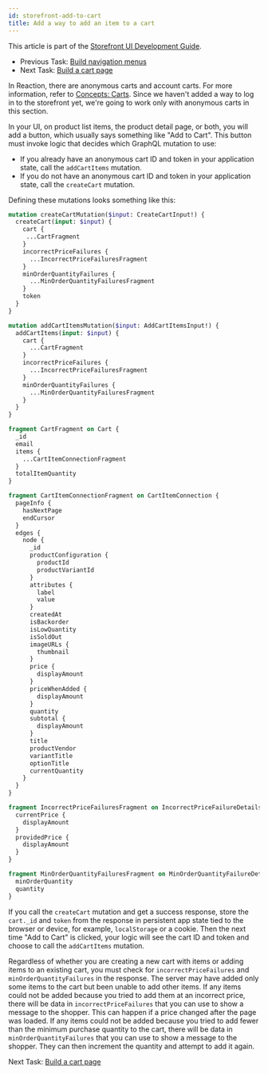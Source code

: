 ```yaml
---
id: storefront-add-to-cart
title: Add a way to add an item to a cart
---
```


This article is part of the [Storefront UI Development Guide](./storefront-intro.md).
- Previous Task: [Build navigation menus](./storefront-nav-menus.md)
- Next Task: [Build a cart page](./storefront-cart-page.md)

In Reaction, there are anonymous carts and account carts. For more information, refer to [Concepts: Carts](./concepts-cards.md). Since we haven't added a way to log in to the storefront yet, we're going to work only with anonymous carts in this section.

In your UI, on product list items, the product detail page, or both, you will add a button, which usually says something like "Add to Cart". This button must invoke logic that decides which GraphQL mutation to use:
- If you already have an anonymous cart ID and token in your application state, call the `addCartItems` mutation.
- If you do not have an anonymous cart ID and token in your application state, call the `createCart` mutation.

Defining these mutations looks something like this:

```graphql
mutation createCartMutation($input: CreateCartInput!) {
  createCart(input: $input) {
    cart {
     ...CartFragment
    }
    incorrectPriceFailures {
      ...IncorrectPriceFailuresFragment
    }
    minOrderQuantityFailures {
      ...MinOrderQuantityFailuresFragment
    }
    token
  }
}

mutation addCartItemsMutation($input: AddCartItemsInput!) {
  addCartItems(input: $input) {
    cart {
      ...CartFragment
    }
    incorrectPriceFailures {
      ...IncorrectPriceFailuresFragment
    }
    minOrderQuantityFailures {
      ...MinOrderQuantityFailuresFragment
    }
  }
}

fragment CartFragment on Cart {
  _id
  email
  items {
    ...CartItemConnectionFragment
  }
  totalItemQuantity
}

fragment CartItemConnectionFragment on CartItemConnection {
  pageInfo {
    hasNextPage
    endCursor
  }
  edges {
    node {
      _id
      productConfiguration {
        productId
        productVariantId
      }
      attributes {
        label
        value
      }
      createdAt
      isBackorder
      isLowQuantity
      isSoldOut
      imageURLs {
        thumbnail
      }
      price {
        displayAmount
      }
      priceWhenAdded {
        displayAmount
      }
      quantity
      subtotal {
        displayAmount
      }
      title
      productVendor
      variantTitle
      optionTitle
      currentQuantity
    }
  }
}

fragment IncorrectPriceFailuresFragment on IncorrectPriceFailureDetails {
  currentPrice {
    displayAmount
  }
  providedPrice {
    displayAmount
  }
}

fragment MinOrderQuantityFailuresFragment on MinOrderQuantityFailureDetails {
  minOrderQuantity
  quantity
}
```

If you call the `createCart` mutation and get a success response, store the `cart._id` and `token` from the response in persistent app state tied to the browser or device, for example, `localStorage` or a cookie. Then the next time "Add to Cart" is clicked, your logic will see the cart ID and token and choose to call the `addCartItems` mutation.

Regardless of whether you are creating a new cart with items or adding items to an existing cart, you must check for `incorrectPriceFailures` and `minOrderQuantityFailures` in the response. The server may have added only some items to the cart but been unable to add other items. If any items could not be added because you tried to add them at an incorrect price, there will be data in `incorrectPriceFailures` that you can use to show a message to the shopper. This can happen if a price changed after the page was loaded. If any items could not be added because you tried to add fewer than the minimum purchase quantity to the cart, there will be data in `minOrderQuantityFailures` that you can use to show a message to the shopper. They can then increment the quantity and attempt to add it again.

Next Task: [Build a cart page](./storefront-cart-page.md)
